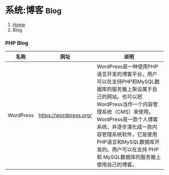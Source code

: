 # <span class="fa fa-wordpress" aria-hidden="true"></span> 系统:博客 <small>Blog</small>

<ol class="breadcrumb"><li><a href="/">Home</a></li><li class="active">Blog</li></ol>

### PHP Blog
|名称|网址|说明|
|------|------|------|
|WordPress|https://wordpress.org/|WordPress是一种使用PHP语言开发的博客平台，用户可以在支持PHP和MySQL数据库的服务器上架设属于自己的网站。也可以把 WordPress当作一个内容管理系统（CMS）来使用。WordPress是一款个人博客系统，并逐步演化成一款内容管理系统软件，它是使用PHP语言和MySQL数据库开发的。用户可以在支持 PHP 和 MySQL数据库的服务器上使用自己的博客。|

